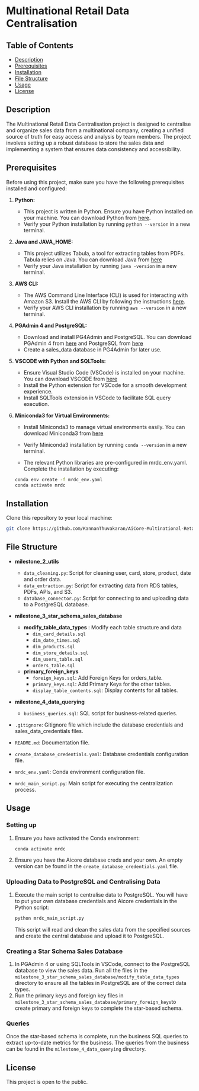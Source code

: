 # Multinational Retail Data Centralisation

## Table of Contents
- [Description](#description)
- [Prerequisites](#prerequisites)
- [Installation](#installation)
- [File Structure](#file-structure)
- [Usage](#usage)
- [License](#license)

## Description

The Multinational Retail Data Centralisation project is designed to centralise and organize sales data from a multinational company, creating a unified source of truth for easy access and analysis by team members. The project involves setting up a robust database to store the sales data and implementing a system that ensures data consistency and accessibility.

## Prerequisites

Before using this project, make sure you have the following prerequisites installed and configured:

1. **Python:**
    - This project is written in Python. Ensure you have Python installed on your machine. You can download Python from [here](https://www.python.org/).
    - Verify your Python installation by running `python --version` in a new terminal.

2. **Java and JAVA_HOME:**
    - This project utilizes Tabula, a tool for extracting tables from PDFs. Tabula relies on Java. You can download Java from [here](https://www.oracle.com/java/technologies/downloads/#jdk21-windows)
    - Verify your Java installation by running `java -version` in a new terminal.

3. **AWS CLI:**
    - The AWS Command Line Interface (CLI) is used for interacting with Amazon S3. Install the AWS CLI by following the instructions [here](https://aws.amazon.com/cli/).
    -  Verify your AWS CLI installation by running `aws --version` in a new terminal.

4. **PGAdmin 4 and PostgreSQL:**
    - Download and install PG4Admin and PostgreSQL. You can download PGAdmin 4 from [here](https://www.pgadmin.org/download/) and PostgreSQL from [here](https://www.enterprisedb.com/downloads/postgres-postgresql-downloads)
    - Create a sales_data database in PG4Admin for later use.

5. **VSCODE with Python and SQLTools:**
    - Ensure Visual Studio Code (VSCode) is installed on your machine. You can download VSCODE from [here](https://code.visualstudio.com/download)
    - Install the Python extension for VSCode for a smooth development experience.
    - Install SQLTools extension in VSCode to facilitate SQL query execution.

6. **Miniconda3 for Virtual Environments:**
    - Install Miniconda3 to manage virtual environments easily. You can download Miniconda3 from [here](https://docs.conda.io/projects/miniconda/en/latest/)
    -  Verify Miniconda3 installation by running `conda --version` in a new terminal.

    - The relevant Python libraries are pre-configured in mrdc_env.yaml. Complete the installation by executing:

    ```bash
    conda env create -f mrdc_env.yaml
    conda activate mrdc
    ```
## Installation

Clone this repository to your local machine:

```bash
git clone https://github.com/KannanThuvakaran/AiCore-Multinational-Retail-Data-Centralisation.git
```
## File Structure

- **milestone_2_utils**
  - `data_cleaning.py`: Script for cleaning user, card, store, product, date and order data.
  - `data_extraction.py`: Script for extracting data from RDS tables, PDFs, APIs, and S3.
  - `database_connector.py`: Script for connecting to and uploading data to a PostgreSQL database.

- **milestone_3_star_schema_sales_database**
  - **modify_table_data_types** : Modify each table structure and data
    - `dim_card_details.sql`
    - `dim_date_times.sql`
    - `dim_products.sql`
    - `dim_store_details.sql`
    - `dim_users_table.sql`
    - `orders_table.sql`
  - **primary_foreign_keys**
    - `foreign_keys.sql`: Add Foreign Keys for orders_table.
    - `primary_keys.sql`: Add Primary Keys for the other tables.
    - `display_table_contents.sql`: Display contents for all tables.

- **milestone_4_data_querying**
  - `business_queries.sql`: SQL script for business-related queries.

- `.gitignore`: Gitignore file which include the database credentials and sales_data_credentials files.
- `README.md`: Documentation file.
- `create_database_credentials.yaml`: Database credentials configuration file.
- `mrdc_env.yaml`: Conda environment configuration file.
- `mrdc_main_script.py`: Main script for executing the centralization process.

## Usage

### Setting up 
1. Ensure you have activated the Conda environment:

    ```bash
    conda activate mrdc
    ```
2. Ensure you have the Aicore database creds and your own. An empty version can be found in the `create_database_credentials.yaml` file.

### Uploading Data to PostgreSQL and Centralising Data
1. Execute the main script to centralise data to PostgreSQL. You will have to put your own database credentials and Aicore credentials in the Python script:

    ```bash
    python mrdc_main_script.py
    ```
    This script will read and clean the sales data from the specified sources and create the central database and upload it to PostgreSQL.

### Creating a Star Schema Sales Database

1. In PGAdmin 4 or using SQLTools in VSCode, connect to the PostgreSQL database to view the sales data. Run all the files in the `milestone_3_star_schema_sales_database/modify_table_data_types` directory to ensure all the tables in PostgreSQL are of the correct data types.
2. Run the primary keys and foreign key files in `milestone_3_star_schema_sales_database/primary_foreign_keys`to create primary and foreign keys to complete the star-based schema.

### Queries

Once the star-based schema is complete, run the business SQL queries to extract up-to-date metrics for the business. The queries from the business can be found in the `milestone_4_data_querying` directory.

## License

This project is open to the public. 
